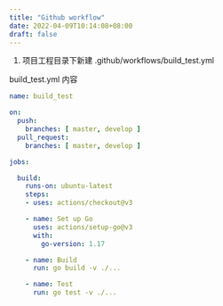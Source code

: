 ```yaml
---
title: "Github workflow"
date: 2022-04-09T10:14:08+08:00
draft: false
---
```


1. 项目工程目录下新建 .github/workflows/build_test.yml  

build_test.yml 内容
```yml
name: build_test

on:
  push:
    branches: [ master, develop ]
  pull_request:
    branches: [ master, develop ]

jobs:

  build:
    runs-on: ubuntu-latest
    steps:
    - uses: actions/checkout@v3

    - name: Set up Go
      uses: actions/setup-go@v3
      with:
        go-version: 1.17

    - name: Build
      run: go build -v ./...

    - name: Test
      run: go test -v ./...

```

